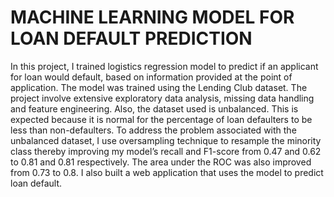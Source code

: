 # MACHINE LEARNING MODEL FOR LOAN DEFAULT PREDICTION
In this project, I trained logistics regression model to predict if an applicant for loan would default, based on information provided at the point of application. The model was trained using the Lending Club dataset. The project involve extensive exploratory data analysis, missing data handling and feature engineering. Also, the dataset used is unbalanced. This is expected because it is normal for the percentage of loan defaulters to be less than non-defaulters. To address the problem associated with the unbalanced dataset, I use oversampling technique to resample the minority class thereby improving my model’s recall and F1-score from 0.47 and 0.62 to 0.81 and 0.81 respectively. The area under the ROC was also improved from 0.73 to 0.8. I also built a web application that uses the model to predict loan default.
